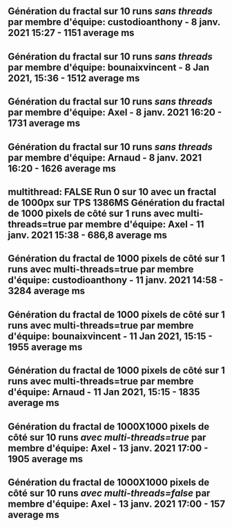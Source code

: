 Génération du fractal sur 10 runs *sans threads* par membre d'équipe: 
custodioanthony - 8 janv. 2021 15:27 - 1151 average ms
-------------------------------------------------------------------------
Génération du fractal sur 10 runs *sans threads* par membre d'équipe: 
bounaixvincent - 8 Jan 2021, 15:36 - 1512 average ms
-------------------------------------------------------------------------
Génération du fractal sur 10 runs *sans threads* par membre d'équipe: 
Axel - 8 janv. 2021 16:20 - 1731 average ms
-------------------------------------------------------------------------
Génération du fractal sur 10 runs *sans threads* par membre d'équipe:
Arnaud - 8 janv. 2021 16:20 - 1626 average ms
-------------------------------------------------------------------------
multithread: FALSE Run 0 sur 10 avec un fractal de 1000px sur TPS 1386MS
Génération du fractal de 1000 pixels de côté sur 1 runs avec multi-threads=true par membre d'équipe:
Axel - 11 janv. 2021 15:38 - 686,8 average ms
-------------------------------------------------------------------------
Génération du fractal de 1000 pixels de côté sur 1 runs avec multi-threads=true par membre d'équipe:
custodioanthony - 11 janv. 2021 14:58 - 3284 average ms
-------------------------------------------------------------------------
Génération du fractal de 1000 pixels de côté sur 1 runs avec multi-threads=true par membre d'équipe:
bounaixvincent - 11 Jan 2021, 15:15 - 1955 average ms
-------------------------------------------------------------------------
Génération du fractal de 1000 pixels de côté sur 1 runs avec multi-threads=true par membre d'équipe:
Arnaud - 11 Jan 2021, 15:15 - 1835 average ms
-------------------------------------------------------------------------
Génération du fractal  de 1000X1000 pixels de côté sur 10 runs *avec multi-threads=true* par membre d'équipe: 
Axel - 13 janv. 2021 17:00 - 1905 average ms
-------------------------------------------------------------------------
Génération du fractal  de 1000X1000 pixels de côté sur 10 runs *avec multi-threads=false* par membre d'équipe: 
Axel - 13 janv. 2021 17:00 - 157 average ms
-------------------------------------------------------------------------
